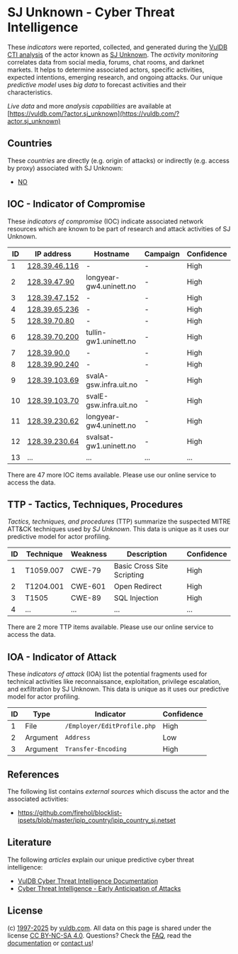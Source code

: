 # SJ Unknown - Cyber Threat Intelligence

These _indicators_ were reported, collected, and generated during the [VulDB CTI analysis](https://vuldb.com/?kb.cti) of the actor known as [SJ Unknown](https://vuldb.com/?actor.sj_unknown). The _activity monitoring_ correlates data from social media, forums, chat rooms, and darknet markets. It helps to determine associated actors, specific activities, expected intentions, emerging research, and ongoing attacks. Our unique _predictive model_ uses _big data_ to forecast activities and their characteristics.

_Live data_ and more _analysis capabilities_ are available at [https://vuldb.com/?actor.sj_unknown](https://vuldb.com/?actor.sj_unknown)

## Countries

These _countries_ are directly (e.g. origin of attacks) or indirectly (e.g. access by proxy) associated with SJ Unknown:

* [NO](https://vuldb.com/?country.no)

## IOC - Indicator of Compromise

These _indicators of compromise_ (IOC) indicate associated network resources which are known to be part of research and attack activities of SJ Unknown.

ID | IP address | Hostname | Campaign | Confidence
-- | ---------- | -------- | -------- | ----------
1 | [128.39.46.116](https://vuldb.com/?ip.128.39.46.116) | - | - | High
2 | [128.39.47.90](https://vuldb.com/?ip.128.39.47.90) | longyear-gw4.uninett.no | - | High
3 | [128.39.47.152](https://vuldb.com/?ip.128.39.47.152) | - | - | High
4 | [128.39.65.236](https://vuldb.com/?ip.128.39.65.236) | - | - | High
5 | [128.39.70.80](https://vuldb.com/?ip.128.39.70.80) | - | - | High
6 | [128.39.70.200](https://vuldb.com/?ip.128.39.70.200) | tullin-gw1.uninett.no | - | High
7 | [128.39.90.0](https://vuldb.com/?ip.128.39.90.0) | - | - | High
8 | [128.39.90.240](https://vuldb.com/?ip.128.39.90.240) | - | - | High
9 | [128.39.103.69](https://vuldb.com/?ip.128.39.103.69) | svalA-gsw.infra.uit.no | - | High
10 | [128.39.103.70](https://vuldb.com/?ip.128.39.103.70) | svalE-gsw.infra.uit.no | - | High
11 | [128.39.230.62](https://vuldb.com/?ip.128.39.230.62) | longyear-gw4.uninett.no | - | High
12 | [128.39.230.64](https://vuldb.com/?ip.128.39.230.64) | svalsat-gw1.uninett.no | - | High
13 | ... | ... | ... | ...

There are 47 more IOC items available. Please use our online service to access the data.

## TTP - Tactics, Techniques, Procedures

_Tactics, techniques, and procedures_ (TTP) summarize the suspected MITRE ATT&CK techniques used by _SJ Unknown_. This data is unique as it uses our predictive model for actor profiling.

ID | Technique | Weakness | Description | Confidence
-- | --------- | -------- | ----------- | ----------
1 | T1059.007 | CWE-79 | Basic Cross Site Scripting | High
2 | T1204.001 | CWE-601 | Open Redirect | High
3 | T1505 | CWE-89 | SQL Injection | High
4 | ... | ... | ... | ...

There are 2 more TTP items available. Please use our online service to access the data.

## IOA - Indicator of Attack

These _indicators of attack_ (IOA) list the potential fragments used for technical activities like reconnaissance, exploitation, privilege escalation, and exfiltration by SJ Unknown. This data is unique as it uses our predictive model for actor profiling.

ID | Type | Indicator | Confidence
-- | ---- | --------- | ----------
1 | File | `/Employer/EditProfile.php` | High
2 | Argument | `Address` | Low
3 | Argument | `Transfer-Encoding` | High

## References

The following list contains _external sources_ which discuss the actor and the associated activities:

* https://github.com/firehol/blocklist-ipsets/blob/master/ipip_country/ipip_country_sj.netset

## Literature

The following _articles_ explain our unique predictive cyber threat intelligence:

* [VulDB Cyber Threat Intelligence Documentation](https://vuldb.com/?kb.cti)
* [Cyber Threat Intelligence - Early Anticipation of Attacks](https://www.scip.ch/en/?labs.20201022)

## License

(c) [1997-2025](https://vuldb.com/?kb.changelog) by [vuldb.com](https://vuldb.com/?kb.about). All data on this page is shared under the license [CC BY-NC-SA 4.0](https://creativecommons.org/licenses/by-nc-sa/4.0/). Questions? Check the [FAQ](https://vuldb.com/?kb.faq), read the [documentation](https://vuldb.com/?kb) or [contact us](https://vuldb.com/?contact)!
